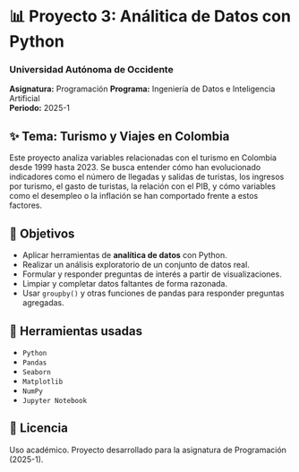 # 📊 Proyecto 3: Análitica de Datos con Python

### Universidad Autónoma de Occidente  
**Asignatura:** Programación 
**Programa:** Ingeniería de Datos e Inteligencia Artificial  
**Periodo:** 2025-1  


## ✨ Tema: Turismo y Viajes en Colombia

Este proyecto analiza variables relacionadas con el turismo en Colombia desde 1999 hasta 2023. Se busca entender cómo han evolucionado indicadores como el número de llegadas y salidas de turistas, los ingresos por turismo, el gasto de turistas, la relación con el PIB, y cómo variables como el desempleo o la inflación se han comportado frente a estos factores.


## 📌 Objetivos

- Aplicar herramientas de **analítica de datos** con Python.
- Realizar un análisis exploratorio de un conjunto de datos real.
- Formular y responder preguntas de interés a partir de visualizaciones.
- Limpiar y completar datos faltantes de forma razonada.
- Usar `groupby()` y otras funciones de pandas para responder preguntas agregadas.


## 🧰 Herramientas usadas

- `Python`
- `Pandas`
- `Seaborn`
- `Matplotlib`
- `NumPy`
- `Jupyter Notebook`

## 📝 Licencia

Uso académico. Proyecto desarrollado para la asignatura de Programación (2025-1).


